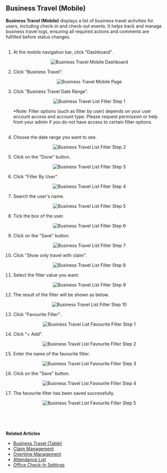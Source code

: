 ## Business Travel (Mobile)

**Business Travel (Mobile)** displays a list of business travel activities for users, including check-in and check-out events. It helps track and manage business travel logs, ensuring all required actions and comments are fulfilled before status changes.<br><br>

1. At the mobile navigation bar, click "Dashboard".<br>

   <p align="center">
      <img src="img2/Business_Travel_Mobile_Dashboard.png" alt="Business Travel Mobile Dashboard">
   </p>

2. Click "Business Travel".<br>

   <p align="center">
      <img src="img2/Business_Travel_Mobile_Page.png" alt="Business Travel Mobile Page">
   </p>

3. Click "Business Travel Date Range".

   <p align="center">
      <img src="img2/Business_Travel_List_Filter_Step_1.png" alt="Business Travel List Filter Step 1">
   </p>

   *Note: Filter options (such as filter by user) depends on your user account access and account type. Please request permission or help from your admin if you do not have access to certain filter options.<br><br>
  
4. Choose the date range you want to see.

   <p align="center">
      <img src="img2/Business_Travel_List_Filter_Step_2.png" alt="Business Travel List Filter Step 2">
   </p>
   
5. Click on the "Done" button.

   <p align="center">
      <img src="img2/Business_Travel_List_Filter_Step_3.png" alt="Business Travel List Filter Step 3">
   </p>

6. Click "Filter By User".

   <p align="center">
      <img src="img2/Business_Travel_List_Filter_Step_4.png" alt="Business Travel List Filter Step 4">
   </p>

7. Search the user's name.

   <p align="center">
      <img src="img2/Business_Travel_List_Filter_Step_5.png" alt="Business Travel List Filter Step 5">
   </p>
  
8. Tick the box of the user.

   <p align="center">
      <img src="img2/Business_Travel_List_Filter_Step_6.png" alt="Business Travel List Filter Step 6">
   </p>
  
9. Click on the "Save" button.

   <p align="center">
      <img src="img2/Business_Travel_List_Filter_Step_7.png" alt="Business Travel List Filter Step 7">
   </p>
  
10. Click "Show only travel with claim".

    <p align="center">
       <img src="img2/Business_Travel_List_Filter_Step_8.png" alt="Business Travel List Filter Step 8">
    </p>
  
11. Select the filter value you want.

    <p align="center">
       <img src="img2/Business_Travel_List_Filter_Step_9.png" alt="Business Travel List Filter Step 9">
    </p>

12. The result of the filter will be shown as below.

    <p align="center">
      <img src="img2/Business_Travel_List_Filter_Step_10.png" alt="Business Travel List Filter Step 10">
    </p>

13. Click "Favourite Filter".

    <p align="center">
      <img src="img2/Business_Travel_List_Favourite_Filter_Step_1.png" alt="Business Travel List Favourite Filter Step 1">
    </p>
  
14. Click "+ Add".

    <p align="center">
      <img src="img2/Business_Travel_List_Favourite_Filter_Step_2.png" alt="Business Travel List Favourite Filter Step 2">
    </p>

15. Enter the name of the favourite filter.

    <p align="center">
      <img src="img2/Business_Travel_List_Favourite_Filter_Step_3.png" alt="Business Travel List Favourite Filter Step 3">
    </p>
  
16. Click on the "Save" button.

    <p align="center">
      <img src="img2/Business_Travel_List_Favourite_Filter_Step_4.png" alt="Business Travel List Favourite Filter Step 4">
    </p>
  
17. The favourite filter has been saved successfully.

    <p align="center">
      <img src="img2/Business_Travel_List_Favourite_Filter_Step_5.png" alt="Business Travel List Favourite Filter Step 5">
    </p>  
    <br><br><br>

**Related Articles**
- [Business Travel (Table)](Business_Travel_Table.md)
- [Claim Management](Claim_Management.md)
- [Overtime Management](Overtime_Management.md)
- [Attendance List](Attendance_List.md)
- [Office Check-In Settings](Office_Check_In_Settings.md)

<!-- [Link Text](https://salesconnection.github.io/Sales-Connection-Support/Business_Travel_Mobile.html) -->
